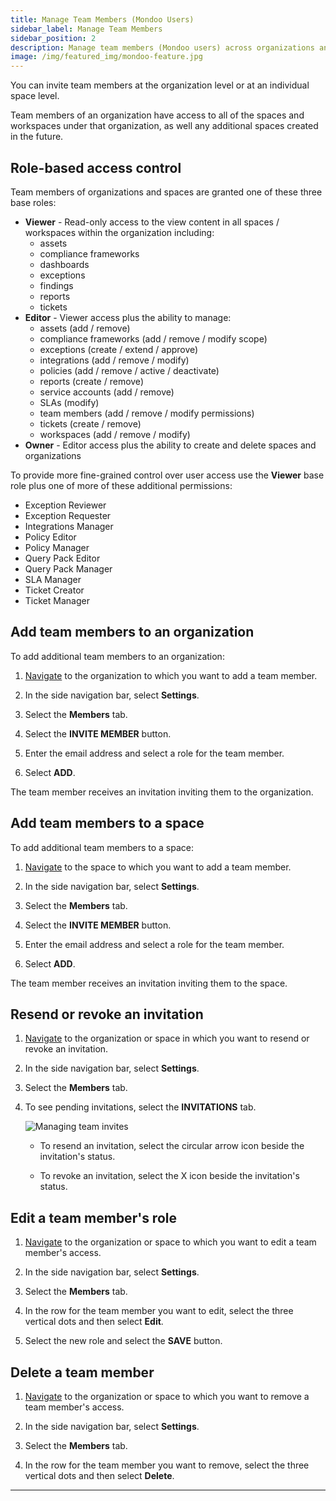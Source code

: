 ```yaml
---
title: Manage Team Members (Mondoo Users)
sidebar_label: Manage Team Members
sidebar_position: 2
description: Manage team members (Mondoo users) across organizations and spaces in Mondoo Platform.
image: /img/featured_img/mondoo-feature.jpg
---
```


You can invite team members at the organization level or at an individual space level.

Team members of an organization have access to all of the spaces and workspaces under that organization, as well any additional spaces created in the future.

## Role-based access control

Team members of organizations and spaces are granted one of these three base roles:

- **Viewer** - Read-only access to the view content in all spaces / workspaces within the organization including:
  - assets
  - compliance frameworks
  - dashboards
  - exceptions
  - findings
  - reports
  - tickets
- **Editor** - Viewer access plus the ability to manage:
  - assets (add / remove)
  - compliance frameworks (add / remove / modify scope)
  - exceptions (create / extend / approve)
  - integrations (add / remove / modify)
  - policies (add / remove / active / deactivate)
  - reports (create / remove)
  - service accounts (add / remove)
  - SLAs (modify)
  - team members (add / remove / modify permissions)
  - tickets (create / remove)
  - workspaces (add / remove / modify)
- **Owner** - Editor access plus the ability to create and delete spaces and organizations

To provide more fine-grained control over user access use the **Viewer** base role plus one of more of these additional permissions:

- Exception Reviewer
- Exception Requester
- Integrations Manager
- Policy Editor
- Policy Manager
- Query Pack Editor
- Query Pack Manager
- SLA Manager
- Ticket Creator
- Ticket Manager

## Add team members to an organization

To add additional team members to an organization:

1. [Navigate](/platform/start/navigate/) to the organization to which you want to add a team member.

2. In the side navigation bar, select **Settings**.

3. Select the **Members** tab.

4. Select the **INVITE MEMBER** button.

5. Enter the email address and select a role for the team member.

6. Select **ADD**.

The team member receives an invitation inviting them to the organization.

## Add team members to a space

To add additional team members to a space:

1. [Navigate](/platform/start/navigate/) to the space to which you want to add a team member.

2. In the side navigation bar, select **Settings**.

3. Select the **Members** tab.

4. Select the **INVITE MEMBER** button.

5. Enter the email address and select a role for the team member.

6. Select **ADD**.

The team member receives an invitation inviting them to the space.

## Resend or revoke an invitation

1. [Navigate](/platform/start/navigate/) to the organization or space in which you want to resend or revoke an invitation.

2. In the side navigation bar, select **Settings**.

3. Select the **Members** tab.

4. To see pending invitations, select the **INVITATIONS** tab.

   ![Managing team invites](/img/platform/maintain/access/invitations.png)
   - To resend an invitation, select the circular arrow icon beside the invitation's status.

   - To revoke an invitation, select the X icon beside the invitation's status.

## Edit a team member's role

1. [Navigate](/platform/start/navigate/) to the organization or space to which you want to edit a team member's access.

2. In the side navigation bar, select **Settings**.

3. Select the **Members** tab.

4. In the row for the team member you want to edit, select the three vertical dots and then select **Edit**.

5. Select the new role and select the **SAVE** button.

## Delete a team member

1. [Navigate](/platform/start/navigate/) to the organization or space to which you want to remove a team member's access.

2. In the side navigation bar, select **Settings**.

3. Select the **Members** tab.

4. In the row for the team member you want to remove, select the three vertical dots and then select **Delete**.

---

